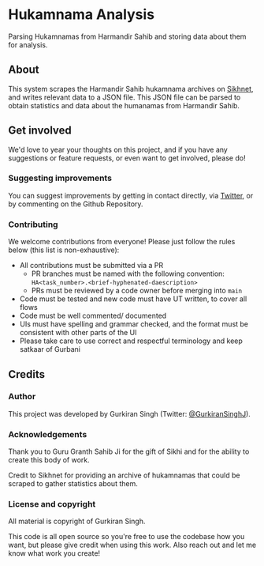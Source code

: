 # Hukamnama Analysis
Parsing Hukamnamas from Harmandir Sahib and storing data about them for analysis.

## About
This system scrapes the Harmandir Sahib hukamnama archives on [Sikhnet](https://www.sikhnet.com/hukam), and writes relevant data to a JSON file. This JSON file can be parsed to obtain statistics and data about the humanamas from Harmandir Sahib.

## Get involved
We'd love to year your thoughts on this project, and if you have any suggestions or feature requests, or even want to get involved, please do!

### Suggesting improvements
You can suggest improvements by getting in contact directly, via [Twitter](https://twitter.com/GurkiranSinghJ), or by commenting on the Github Repository.

### Contributing
We welcome contributions from everyone! Please just follow the rules below (this list is non-exhaustive):

- All contributions must be submitted via a PR
  - PR branches must be named with the following convention: `HA<task_number>.<brief-hyphenated-daescription>`
  - PRs must be reviewed by a code owner before merging into `main`
- Code must be tested and new code must have UT written, to cover all flows
- Code must be well commented/ documented
- UIs must have spelling and grammar checked, and the format must be consistent with other parts of the UI
- Please take care to use correct and respectful terminology and keep satkaar of Gurbani

## Credits

### Author
This project was developed by Gurkiran Singh (Twitter: [@GurkiranSinghJ](https://twitter.com/GurkiranSinghJ)).

### Acknowledgements
Thank you to Guru Granth Sahib Ji for the gift of Sikhi and for the ability to create this body of work.

Credit to Sikhnet for providing an archive of hukamnamas that could be scraped to gather statistics about them.

### License and copyright
All material is copyright of Gurkiran Singh.

This code is all open source so you're free to use the codebase how you want, but please give credit when using this work. Also reach out and let me know what work you create!